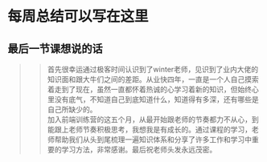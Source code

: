 # 每周总结可以写在这里
## 最后一节课想说的话
>> 首先很幸运通过极客时间认识到了winter老师，见识到了业内大佬的知识面和跟大牛们之间的差距。从业快四年，一直是一个人自己摸索着走到了现在，虽然一直都怀着热诚的心学习着新的知识，但始终心里没有底气，不知道自己到底知道什么，知道得有多深，还有哪些是自己所缺少的。  
>> 加入前端训练营的这五个月，从最开始跟老师的节奏都力不从心，到能跟上老师节奏积极思考，我想我是有成长的。通过课程的学习，老师帮助我们从头到尾梳理一遍知识体系和分享了许多工作和学习中重要的学习方法，非常感谢。最后祝老师头发永远茂密。